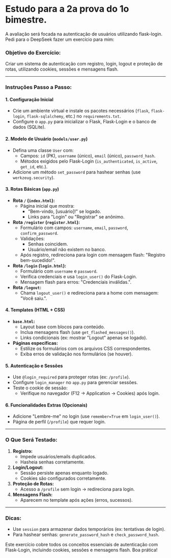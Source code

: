 # Estudo para a 2a prova do 1o bimestre.
A avaliação será focada na autenticação de usuários utilizando flask-login. Pedi para o DeepSeek fazer um exercício para mim:
 
### Objetivo do Exercício:
Criar um sistema de autenticação com registro, login, logout e proteção de rotas, utilizando cookies, sessões e mensagens flash.

---

### **Instruções Passo a Passo:**

#### **1. Configuração Inicial**
- Crie um ambiente virtual e instale os pacotes necessários (`flask`, `flask-login`, `flask-sqlalchemy`, etc.) no `requirements.txt`.
- Configure o `app.py` para inicializar o Flask, Flask-Login e o banco de dados (SQLite).

#### **2. Modelo de Usuário (`models/user.py`)**
- Defina uma classe `User` com:
  - Campos: `id` (PK), `username` (único), `email` (único), `password_hash`.
  - Métodos exigidos pelo Flask-Login (`is_authenticated`, `is_active`, `get_id`, etc.).
- Adicione um método `set_password` para hashear senhas (use `werkzeug.security`).

#### **3. Rotas Básicas (`app.py`)**
- **Rota `/` (`index.html`):**
  - Página inicial que mostra:
    - "Bem-vindo, [usuário]!" se logado.
    - Links para "Login" ou "Registrar" se anônimo.
- **Rota `/register` (`register.html`):**
  - Formulário com campos: `username`, `email`, `password`, `confirm_password`.
  - Validações:
    - Senhas coincidem.
    - Usuário/email não existem no banco.
  - Após registro, redireciona para login com mensagem flash: "Registro bem-sucedido!".
- **Rota `/login` (`login.html`):**
  - Formulário com `username` e `password`.
  - Verifica credenciais e usa `login_user()` do Flask-Login.
  - Mensagem flash para erros: "Credenciais inválidas.".
- **Rota `/logout`:**
  - Chama `logout_user()` e redireciona para a home com mensagem: "Você saiu.".

#### **4. Templates (HTML + CSS)**
- **`base.html`:** 
  - Layout base com blocos para conteúdo.
  - Inclua mensagens flash (use `get_flashed_messages()`).
  - Links condicionais (ex: mostrar "Logout" apenas se logado).
- **Páginas específicas:**
  - Estilize os formulários com os arquivos CSS correspondentes.
  - Exiba erros de validação nos formulários (se houver).

#### **5. Autenticação e Sessões**
- Use `@login_required` para proteger rotas (ex: `/profile`).
- Configure `login_manager` no `app.py` para gerenciar sessões.
- Teste o cookie de sessão:
  - Verifique no navegador (F12 → Application → Cookies) após login.

#### **6. Funcionalidades Extras (Opcionais)**
- Adicione "Lembre-me" no login (use `remember=True` em `login_user()`).
- Página de perfil (`/profile`) que requer login.

---

### **O Que Será Testado:**
1. **Registro:**
   - Impede usuários/emails duplicados.
   - Hasheia senhas corretamente.
2. **Login/Logout:**
   - Sessão persiste apenas enquanto logado.
   - Cookies são configurados corretamente.
3. **Proteção de Rotas:**
   - Acesso a `/profile` sem login → redireciona para login.
4. **Mensagens Flash:**
   - Aparecem no template após ações (erros, sucessos).

---

### **Dicas:**
- Use `session` para armazenar dados temporários (ex: tentativas de login).
- Para hashear senhas: `generate_password_hash` e `check_password_hash`.

Este exercício cobre todos os conceitos essenciais de autenticação com Flask-Login, incluindo cookies, sessões e mensagens flash. Boa prática!